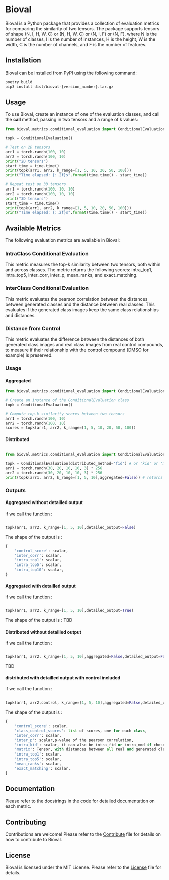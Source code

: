 # Bioval
Bioval is a Python package that provides a collection of evaluation metrics for comparing the similarity of two tensors. The package supports tensors of shape (N, I, H, W, C) or (N, H, W, C) or (N, I, F) or (N, F), where N is the number of classes, I is the number of instances, H is the height, W is the width, C is the number of channels, and F is the number of features.

## Installation
Bioval can be installed from PyPI using the following command:

```bash
poetry build
pip3 install dist/bioval-{version_number}.tar.gz
```

## Usage
To use Bioval, create an instance of one of the evaluation classes, and call the __call__ method, passing in two tensors and a range of k values:

```python
from bioval.metrics.conditional_evaluation import ConditionalEvaluation

topk = ConditionalEvaluation()

# Test on 2D tensors
arr1 = torch.randn(100, 10)
arr2 = torch.randn(100, 10)
print("2D tensors")
start_time = time.time()
print(topk(arr1, arr2, k_range=[1, 5, 10, 20, 50, 100]))
print("Time elapsed: {:.2f}s".format(time.time() - start_time))

# Repeat test on 3D tensors
arr1 = torch.randn(100, 10, 10)
arr2 = torch.randn(100, 10, 10)
print("3D tensors")
start_time = time.time()
print(topk(arr1, arr2, k_range=[1, 5, 10, 20, 50, 100]))
print("Time elapsed: {:.2f}s".format(time.time() - start_time))
```

## Available Metrics
The following evaluation metrics are available in Bioval:

### IntraClass Conditional Evaluation
This metric measures the top-k similarity between two tensors, both within and across classes. The metric returns the following scores: intra_top1, intra_top5, inter_corr, inter_p, mean_ranks, and exact_matching.

### InterClass Conditional Evaluation
This metric evaluates the pearson correlation between the distances between generated classes and the distance between real classes. This evaluates if the generated class images keep the same class relationships and distances.

### Distance from Control
This metric evaluates the difference between the distances of both generated class images and real class images from real control compounds, to measure if their relationship with the control compound (DMSO for example) is preserved.

### Usage 

#### Aggregated 

```python
from bioval.metrics.conditional_evaluation import ConditionalEvaluation

# Create an instance of the ConditionalEvaluation class
topk = ConditionalEvaluation()

# Compute top-k similarity scores between two tensors
arr1 = torch.randn(100, 10)
arr2 = torch.randn(100, 10)
scores = topk(arr1, arr2, k_range=[1, 5, 10, 20, 50, 100])
```

#### Distributed 
```python

from bioval.metrics.conditional_evaluation import ConditionalEvaluation

topk = ConditionalEvaluation(distributed_method='fid') # or 'kid' or 'mmd'
arr1 = torch.randn(30, 20, 10, 10, 3) * 256
arr2 = torch.randn(30, 20, 10, 10, 3) * 256
print(topk(arr1, arr2, k_range=[1, 5, 10],aggregated=False)) # returns a dict of scores
```

### Outputs

#### Aggregated without detailled output

if we call the function : 
```python

topk(arr1, arr2, k_range=[1, 5, 10],detailed_output=False)
```

The shape of the output is : 

```python
{
    'control_score': scalar, 
    'inter_corr': scalar, 
    'intra_top1': scalar, 
    'intra_top5': scalar, 
    'intra_top10': scalar,
}
```

#### Aggregated with detailled output

if we call the function : 

```python

topk(arr1, arr2, k_range=[1, 5, 10],detailed_output=True)
```

The shape of the output is : 
TBD


#### Distributed without detailled output


if we call the function : 

```python

topk(arr1, arr2, k_range=[1, 5, 10],aggregated=False,detailed_output=False)
```

TBD

#### distributed with detailled output with control included


if we call the function : 

```python

topk(arr1, arr2,control, k_range=[1, 5, 10],aggregated=False,detailed_output=True)
```

The shape of the output is : 


```python
{
    'control_score': scalar, 
    'class_control_scores': list of scores, one for each class, 
    'inter_corr': scalar, 
    'inter_p': scalar,p-value of the pearson correlation, 
    'intra_kid': scalar, it can also be intra_fid or intra_mmd if chosen in the distributed_method argument, measured per class,
    'matrix': Tensor, with distances between all real and generated classes using distance method of choice,
    'intra_top1': scalar,
    'intra_top5': scalar,
    'mean_ranks': scalar,
    'exact_matching': scalar,
}
```

## Documentation
Please refer to the docstrings in the code for detailed documentation on each metric.

## Contributing
Contributions are welcome! Please refer to the [Contribute]() file for details on how to contribute to Bioval.

## License
Bioval is licensed under the MIT License. Please refer to the [License]() file for details.
